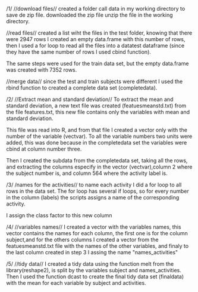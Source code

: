 /1/
//download files//
created a folder call data in my working directory to save de zip file.
downloaded the zip file
unzip the file in the working directory. 

//read files//
created a list wiht the files in the test folder, knowing that there were 2947 rows I created an empty data.frame with this number of rows, then I used a for loop to 
read all the files into a datatest dataframe (since they have the same number of rows I used cbind function). 

The same steps were used for the train data set, but the empty data.frame was created with 7352 rows. 

//merge data//
since the test and train subjects were different I used the rbind function to created a complete data set (completedata). 

/2/
//Extract mean and standard deviation//
To extract the mean and standard deviation, a new text file was created (featuesmeanstd.txt) from the file features.txt, this new file contains only the variables 
with mean and standard deviation. 

This file was read into R, and from that file I created a vector only with the number of the variable (vectvar). To all the variable numbers two units were added, this was done
because in the completedata set the variables were cbind at column number three. 

Then I created the subdata from the completedata set, taking all the rows, and extracting the columns especify in the vector (vectvar),column 2 where the subject
number is, and column 564 where the activity label is. 

/3/
/names for the activities//
to name each activity I did a for loop to all rows in the data set. The for loop has several if loops, so for every number in the column (labels) the scripts assigns a name of the
corresponding activity. 

I assign the class factor to this new column

/4/
//variables names//
I created a vector with the variables names, this vector contains the names for each column, the first one is for the column subject,and for the others columns I created a vector 
from the featuesmeanstd.txt file with the names of the other variables, and finaly to the last column created in step 3 I assing the name "names_activities"

/5/
//tidy data//
I created a tidy data using the function melt from the library(reshape2), is split by the variables subject and names_activities. Then I used the function dcast to create the final 
tidy data set (finaldata) with the mean for each variable by subject and activities.  



